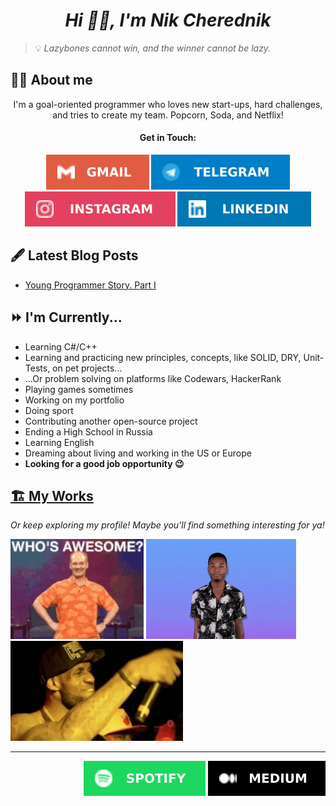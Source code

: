 <h1 float="left" align="center"><em>Hi 🖖🏿, I'm Nik Cherednik</em></h1>

> 💡 *Lazybones cannot win, and the winner cannot be lazy.*

## 🧑🏻 About me
<!-- <img width="300" align="right" src="./MyPhoto.png"> -->
<p align="center">I'm a goal-oriented programmer who loves new start-ups, hard challenges, and tries to create my team. Popcorn, Soda, and Netflix!</p>

<h4 align="center">Get in Touch:</h4>

<p align="center">
  <a href="mailto:ighosta9@gmail.com"><img src="./social-icons/icon-gmail.svg"></a>
  <a href="https://t.me/kolyandev"><img src="./social-icons/icon-telegram.svg"></a>
  <a href="https://instagram.com/mesa_us"><img src="./social-icons/icon-instagram.svg"></a>
  <a href="https://linkedin.com/in/nikolay-cherednik-78a244207"><img src="./social-icons/icon-linkedin.svg"></a>
</p>

## 🖋 Latest Blog Posts
- [Young Programmer Story. Part I](https://kolyandev.medium.com/young-programmer-story-part-one-75eace79ffdf)

<!--
## Education 🎓
### High School (2019 - 2021)
## Certificates/Awards 📄
## 🗻 Experience
### [<img src="./job-icons/icon-practicum.png" align="left" width="24">Practicum by Yandex](https://practicum.yandex.com) (June 2020 - Present)
- <b>Position: </b>Content Manager of Front-End Programme
- <b>Experience: </b>10 months
- <details open>
  <summary><b>Description</b></summary>
  to be continued</details>
### [<img src="./job-icons/icon-htmlacademy.png" align="left" width="24">HTML Academy](https://htmlacademy.ru) (January 2020 - October 2020)
- <b>Position: </b>Middle Front-End Mentor
- <b>Experience: </b>10 months
- <details open>
  <summary><b>Description</b></summary>
  to be continued</details>
### <img src="./job-icons/icon-freelance.png" align="left" width="24">Freelance (December 2017 - January 2020)
- <b>Position: </b>Junior Front-End Developer
- <b>Experience: </b>2 years 2 months
- <details open>
  <summary><b>Description</b></summary>
  to be continued</details>
## 🎯 Hard Skills
### Languages & Tools
<img src="./stack-icons/icon-cpp.svg"> <img src="./stack-icons/icon-csharp.svg"> <img src="./stack-icons/icon-git.svg"> <img src="./stack-icons/icon-html.svg"> <img src="./stack-icons/icon-css.svg">  
<img src="./stack-icons/icon-js.svg"> <img src="./stack-icons/icon-sass.svg"> <img src="./stack-icons/icon-webpack.svg">  
<img src="./stack-icons/icon-bootstrap.svg"> <img src="./stack-icons/icon-vue.svg"> <img src="./stack-icons/icon-react.svg"> <img src="./stack-icons/icon-dotnet.svg">
### Softwares
<img src="./software-icons/icon-rider.svg"> <img src="./software-icons/icon-vscode.svg"> <img src="./software-icons/icon-figma.svg">  
<img src="./software-icons/icon-unity.svg"> <img src="./software-icons/icon-ue.svg"> <img src="./software-icons/icon-blender.svg">
### Principles & Concepts
**BEM 🥚 OOP 🥚 DRY 🥚 SOLID**
## 🥋 Soft Skills
📆 Time Management 🏅 Good Listener & Word-Player 🥅 Experienced Team-Player  
🗽 High-Motivated 🏰 Goal-Oriented 🔋 Capable Employee 🔢 Mathematics
-->

## ⏩ I'm Currently...
- Learning C#/C++
- Learning and practicing new principles, concepts, like SOLID, DRY, Unit-Tests, on pet projects...
- ...Or problem solving on platforms like Codewars, HackerRank
- Playing games sometimes
- Working on my portfolio
- Doing sport
- Contributing another open-source project
- Ending a High School in Russia
- Learning English
- Dreaming about living and working in the US or Europe
- **Looking for a good job opportunity 😉**

## [🏗 My Works](https://github.com/kolyandev/MyWorks)
*Or keep exploring my profile!*
*Maybe you'll find something interesting for ya!*

<img src="./support-gifs/whoisawesome.webp" height="160"> <img src="./support-gifs/youreawesome.webp" height="160"> <img src="./support-gifs/heallows.webp" height="160">

---

<p align="right">
  <a href="https://open.spotify.com/user/ft3pan164rcmlcyge2emy01a1"><img src="./social-icons/icon-spotify.svg"></a>
  <a href="https://kolyandev.medium.com/"><img src="./social-icons/icon-medium.svg"></a>
</p>
